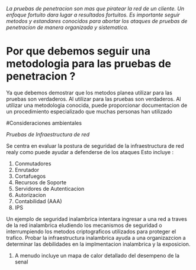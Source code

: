 *La pruebas de penetracion son mas que piratear la red de un cliente. Un enfoque fortuito dara lugar a resultados fortuitos. Es importante seguir metodos y estandares conocidos para abortar los ataques de pruebas de penetracion de manera organizada y sistematica.*

# Por que debemos seguir una metodologia para las pruebas de penetracion ?

Ya que debemos demostrar que los metodos planea utilizar para las pruebas son verdaderos. Al utilizar para las pruebas son verdaderos. Al utilizar una metodologia conocida, puede proporcionar documentacion de un procedimiento especializado que muchas personas han utilizado

#Consideraciones ambientales

*Pruebas de Infraestructura de red*

Se centra en evaluar la postura de seguridad de la infraestructura de red realy como puede ayudar a defenderse de los ataques 
Esto incluye :
1. Conmutadores
2. Enrutador
3. Cortafuegos
4. Recursos de Soporte
5. Servidores de Autenticacion
6. Autorizacion 
7. Contabilidad (AAA)
8. IPS

Un ejemplo de seguridad inalambrica intentara ingresar a una red a traves de la red inalambrica eludiendo los mecanismos de seguridad o interrumpiendo los metodos criptograficos utilizados para proteger el trafico. Probar la infraestructura inalambrica ayuda a una organizazcion a determinar las debilidades en la implmentacion inalambrica y la exposicion.
1. A menudo incluye un mapa de calor detallado del desempeno de la senal
